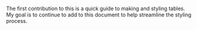 The first contribution to this is a quick guide to making and styling tables. My goal
is to continue to add to this document to help streamline the styling process.